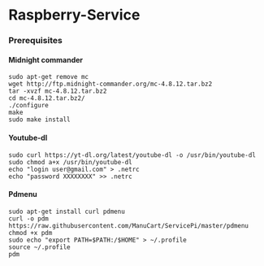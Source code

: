 Raspberry-Service
=================

### Prerequisites
#### Midnight commander
````
sudo apt-get remove mc
wget http://ftp.midnight-commander.org/mc-4.8.12.tar.bz2
tar -xvzf mc-4.8.12.tar.bz2
cd mc-4.8.12.tar.bz2/
./configure
make
sudo make install
````

#### Youtube-dl

````
sudo curl https://yt-dl.org/latest/youtube-dl -o /usr/bin/youtube-dl
sudo chmod a+x /usr/bin/youtube-dl
echo "login user@gmail.com" > .netrc
echo "password XXXXXXXX" >> .netrc
````

#### Pdmenu
```
sudo apt-get install curl pdmenu
curl -o pdm https://raw.githubusercontent.com/ManuCart/ServicePi/master/pdmenu
chmod +x pdm
sudo echo "export PATH=$PATH:/$HOME" > ~/.profile
source ~/.profile
pdm
```
